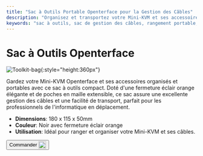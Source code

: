 ```yaml
---
title: "Sac à Outils Portable Openterface pour la Gestion des Câbles"
description: "Organisez et transportez votre Mini-KVM et ses accessoires facilement avec notre sac à outils portable, offrant une excellente gestion des câbles."
keywords: "sac à outils, sac de gestion des câbles, rangement portable, sac Openterface"
---
```


# Sac à Outils Openterface

![Toolkit-bag](/images/product/part/OP-06-BAG-TOOLKIT.jpg){:style="height:360px"}

Gardez votre Mini-KVM Openterface et ses accessoires organisés et portables avec ce sac à outils compact. Doté d'une fermeture éclair orange élégante et de poches en maille extensible, ce sac assure une excellente gestion des câbles et une facilité de transport, parfait pour les professionnels de l'informatique en déplacement.

- **Dimensions**: 180 x 115 x 50mm
- **Couleur**: Noir avec fermeture éclair orange
- **Utilisation**: Idéal pour ranger et organiser votre Mini-KVM et ses câbles.

<button class="md-button" onclick="window.location.href='https://shop.techxartisan.com/products/openterface-toolkit-bag'"> Commander <img src="/images/trademark/txa.svg" alt="TxA Shop" style="vertical-align: middle; height: 20px;"></button>